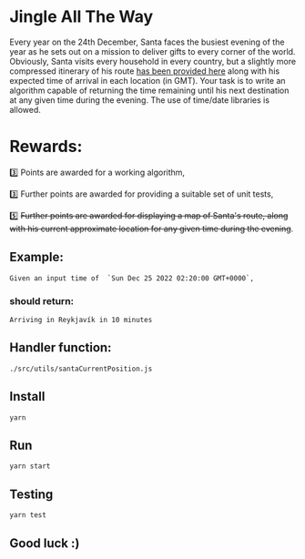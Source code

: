 
# Jingle All The Way

Every year on the 24th December, Santa faces the busiest evening of the year as he sets out on a mission to deliver gifts to every corner of the world. Obviously, Santa visits every household in every country, but a slightly more compressed itinerary of his route [has been provided here](https://pastebin.com/RWx85VaS) along with his expected time of arrival in each location (in GMT). Your task is to write an algorithm capable of returning the time remaining until his next destination at any given time during the evening. The use of time/date libraries is allowed.
# Rewards:
:three:   Points are awarded for a working algorithm,

:three:  Further points are awarded for providing a suitable set of unit tests,

:five:   ~~Further points are awarded for displaying a map of Santa's route, along with his current approximate location for any given time during the evening~~.



## Example:
```
Given an input time of  `Sun Dec 25 2022 02:20:00 GMT+0000`,
```
### should return:

```
Arriving in Reykjavík in 10 minutes
```

## Handler function:
```
./src/utils/santaCurrentPosition.js

```
## Install 
```
yarn
```
## Run
```
yarn start
```
## Testing
```
yarn test
```


## Good luck :)
